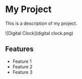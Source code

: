 # My Project

This is a description of my project.

![Digital Clock](digital clock.png)

## Features

- Feature 1
- Feature 2
- Feature 3
